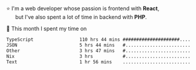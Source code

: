 ⭐ I'm a web developer whose passion is frontend with <b>React</b>,<br/>
&nbsp; &nbsp; &nbsp; but I've also spent a lot of time in backend with <b>PHP</b>.

📅 This month I spent my time on

<!--START_SECTION:waka-->

```txt
TypeScript                 110 hrs 44 mins #####################....   84.45 %
JSON                       5 hrs 44 mins   #........................   04.37 %
Other                      3 hrs 47 mins   #........................   02.89 %
Nix                        3 hrs           #........................   02.29 %
Text                       1 hr 56 mins    .........................   01.48 %
```

<!--END_SECTION:waka-->
